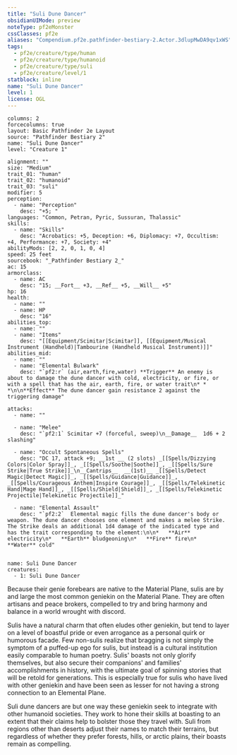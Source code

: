 ```yaml
---
title: "Suli Dune Dancer"
obsidianUIMode: preview
noteType: pf2eMonster
cssClasses: pf2e
aliases: "Compendium.pf2e.pathfinder-bestiary-2.Actor.3dlupMwDA9qv1xWS" 
tags:
  - pf2e/creature/type/human
  - pf2e/creature/type/humanoid
  - pf2e/creature/type/suli
  - pf2e/creature/level/1
statblock: inline
name: "Suli Dune Dancer"
level: 1
license: OGL
---
```


```statblock
columns: 2
forcecolumns: true
layout: Basic Pathfinder 2e Layout
source: "Pathfinder Bestiary 2"
name: "Suli Dune Dancer"
level: "Creature 1"

alignment: ""
size: "Medium"
trait_01: "human"
trait_02: "humanoid"
trait_03: "suli"
modifier: 5
perception:
  - name: "Perception"
    desc: "+5; "
languages: "Common, Petran, Pyric, Sussuran, Thalassic"
skills:
  - name: "Skills"
    desc: "Acrobatics: +5, Deception: +6, Diplomacy: +7, Occultism: +4, Performance: +7, Society: +4"
abilityMods: [2, 2, 0, 1, 0, 4]
speed: 25 feet
sourcebook: "_Pathfinder Bestiary 2_"
ac: 15
armorclass:
  - name: AC
    desc: "15; __Fort__ +3, __Ref__ +5, __Will__ +5"
hp: 16
health:
  - name: ""
  - name: HP
    desc: "16"
abilities_top:
  - name: ""
  - name: "Items"
    desc: "[[Equipment/Scimitar|Scimitar]], [[Equipment/Musical Instrument (Handheld)|Tambourine (Handheld Musical Instrument)]]"
abilities_mid:
  - name: ""
  - name: "Elemental Bulwark"
    desc: "`pf2:r` (air,earth,fire,water) **Trigger** An enemy is about to damage the dune dancer with cold, electricity, or fire, or with a spell that has the air, earth, fire, or water trait\n* * *\n\n**Effect** The dune dancer gain resistance 2 against the triggering damage"

attacks:
  - name: ""

  - name: "Melee"
    desc: "`pf2:1` Scimitar +7 (forceful, sweep)\n__Damage__  1d6 + 2 slashing"

  - name: "Occult Spontaneous Spells"
    desc: "DC 17, attack +9; __1st __ (2 slots) _[[Spells/Dizzying Colors|Color Spray]]_, _[[Spells/Soothe|Soothe]]_, _[[Spells/Sure Strike|True Strike]]_\n__Cantrips__  __(1st)__ _[[Spells/Detect Magic|Detect Magic]]_, _[[Spells/Guidance|Guidance]]_, _[[Spells/Courageous Anthem|Inspire Courage]]_, _[[Spells/Telekinetic Hand|Mage Hand]]_, _[[Spells/Shield|Shield]]_, _[[Spells/Telekinetic Projectile|Telekinetic Projectile]]_"

  - name: "Elemental Assault"
    desc: "`pf2:2`  Elemental magic fills the dune dancer's body or weapon. The dune dancer chooses one element and makes a melee Strike. The Strike deals an additional 1d4 damage of the indicated type and has the trait corresponding to the element:\n\n*   **Air** electricity\n*   **Earth** bludgeoning\n*   **Fire** fire\n*   **Water** cold"
 
```

```encounter-table
name: Suli Dune Dancer
creatures:
  - 1: Suli Dune Dancer
```



Because their genie forebears are native to the Material Plane, sulis are by and large the most common geniekin on the Material Plane. They are often artisans and peace brokers, compelled to try and bring harmony and balance in a world wrought with discord.

Sulis have a natural charm that often eludes other geniekin, but tend to layer on a level of boastful pride or even arrogance as a personal quirk or humorous facade. Few non-sulis realize that bragging is not simply the symptom of a puffed-up ego for sulis, but instead is a cultural institution easily comparable to human poetry. Sulis' boasts not only glorify themselves, but also secure their companions' and families' accomplishments in history, with the ultimate goal of spinning stories that will be retold for generations. This is especially true for sulis who have lived with other geniekin and have been seen as lesser for not having a strong connection to an Elemental Plane.

Suli dune dancers are but one way these geniekin seek to integrate with other humanoid societies. They work to hone their skills at boasting to an extent that their claims help to bolster those they travel with. Suli from regions other than deserts adjust their names to match their terrains, but regardless of whether they prefer forests, hills, or arctic plains, their boasts remain as compelling.
